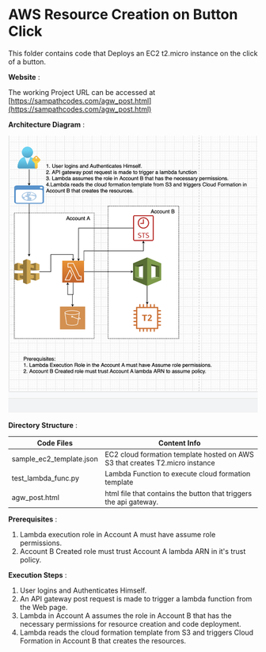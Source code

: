 # AWS Resource Creation on Button Click

This folder contains code that Deploys an EC2 t2.micro instance on the click of a button. 



**Website** :

The working Project URL can be accessed at [https://sampathcodes.com/agw_post.html](https://sampathcodes.com/agw_post.html)

**Architecture Diagram** :

![Architecture ](architecture.png)

**Directory Structure** :

Code Files | Content Info
------------ | -------------
sample_ec2_template.json | EC2 cloud formation template hosted on AWS S3 that creates T2.micro instance
test_lambda_func.py | Lambda Function to execute cloud formation template
agw_post.html | html file that contains the button that triggers the api gateway.


**Prerequisites** : 

1. Lambda execution role in  Account A must have assume role permissions.
2. Account B Created role must trust Account A lambda ARN in it's trust policy.

**Execution Steps** :

1. User logins and Authenticates Himself.
2. An API gateway post request is made to trigger a lambda function from the Web page.
3. Lambda in Account A assumes the role in Account B that has the necessary permissions for resource creation
and code deployment.
4. Lambda reads the cloud formation template from S3 and triggers Cloud Formation in 
Account B that creates the resources.



